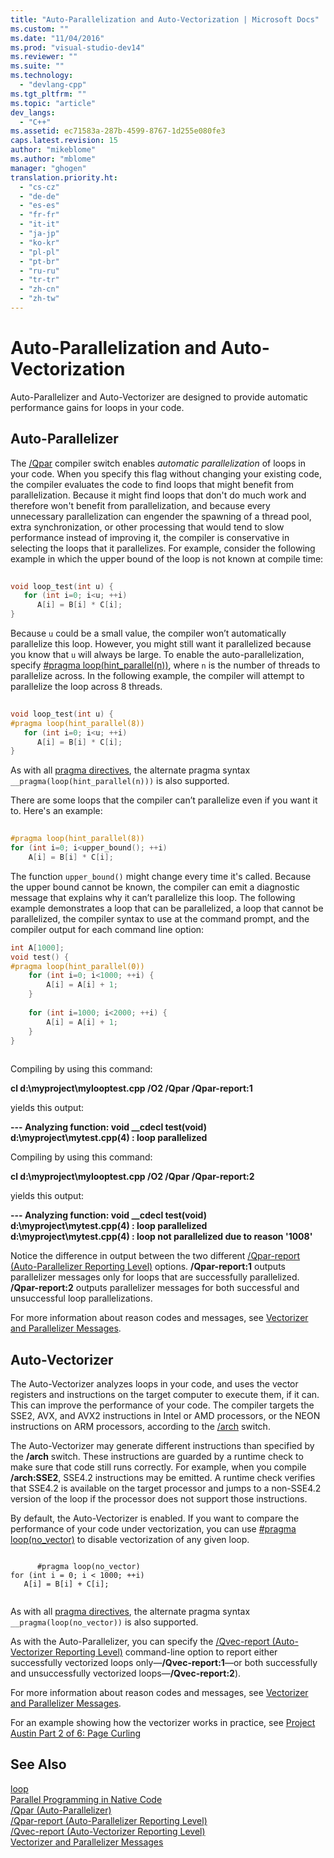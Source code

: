 ```yaml
---
title: "Auto-Parallelization and Auto-Vectorization | Microsoft Docs"
ms.custom: ""
ms.date: "11/04/2016"
ms.prod: "visual-studio-dev14"
ms.reviewer: ""
ms.suite: ""
ms.technology: 
  - "devlang-cpp"
ms.tgt_pltfrm: ""
ms.topic: "article"
dev_langs: 
  - "C++"
ms.assetid: ec71583a-287b-4599-8767-1d255e080fe3
caps.latest.revision: 15
author: "mikeblome"
ms.author: "mblome"
manager: "ghogen"
translation.priority.ht: 
  - "cs-cz"
  - "de-de"
  - "es-es"
  - "fr-fr"
  - "it-it"
  - "ja-jp"
  - "ko-kr"
  - "pl-pl"
  - "pt-br"
  - "ru-ru"
  - "tr-tr"
  - "zh-cn"
  - "zh-tw"
---
```

# Auto-Parallelization and Auto-Vectorization
Auto-Parallelizer and Auto-Vectorizer are designed to provide automatic performance gains for loops in your code.  
  
## Auto-Parallelizer  
 The [/Qpar](../build/reference/qpar-auto-parallelizer.md) compiler switch enables *automatic parallelization* of loops in your code. When you specify this flag without changing your existing code, the compiler evaluates the code to find loops that might benefit from parallelization. Because it might find loops that don't do much work and therefore won't benefit from parallelization, and because every unnecessary parallelization can engender the spawning of a thread pool, extra synchronization, or other processing that would tend to slow performance instead of improving it, the compiler is conservative in selecting the loops that it parallelizes. For example, consider the following example in which the upper bound of the loop is not known at compile time:  
  
```cpp  
  
void loop_test(int u) {  
   for (int i=0; i<u; ++i)  
      A[i] = B[i] * C[i];  
}  
```  
  
 Because `u` could be a small value, the compiler won’t automatically parallelize this loop. However, you might still want it parallelized because you know that `u` will always be large. To enable the auto-parallelization, specify [#pragma loop(hint_parallel(n))](../preprocessor/loop.md), where `n` is the number of threads to parallelize across. In the following example, the compiler will attempt to parallelize the loop across 8 threads.  
  
```cpp  
  
void loop_test(int u) {  
#pragma loop(hint_parallel(8))  
   for (int i=0; i<u; ++i)  
      A[i] = B[i] * C[i];  
}  
```  
  
 As with all [pragma directives](../preprocessor/pragma-directives-and-the-pragma-keyword.md), the alternate pragma syntax `__pragma(loop(hint_parallel(n)))` is also supported.  
  
 There are some loops that the compiler can’t parallelize even if you want it to. Here's an example:  
  
```cpp  
  
#pragma loop(hint_parallel(8))  
for (int i=0; i<upper_bound(); ++i)  
    A[i] = B[i] * C[i];  
```  
  
 The function `upper_bound()` might change every time it's called. Because the upper bound cannot be known, the compiler can emit a diagnostic message that explains why it can’t parallelize this loop. The following example demonstrates a loop that can be parallelized, a loop that cannot be parallelized, the compiler syntax to use at the command prompt, and the compiler output for each command line option:  
  
```cpp  
int A[1000];  
void test() {  
#pragma loop(hint_parallel(0))  
    for (int i=0; i<1000; ++i) {  
        A[i] = A[i] + 1;  
    }  
  
    for (int i=1000; i<2000; ++i) {  
        A[i] = A[i] + 1;  
    }  
}  
  
```  
  
 Compiling by using this command:  
  
 **cl d:\myproject\mylooptest.cpp /O2 /Qpar /Qpar-report:1**  
  
 yields this output:  
  
 **--- Analyzing function: void __cdecl test(void)**   
 **d:\myproject\mytest.cpp(4) : loop parallelized**  
  
 Compiling by using this command:  
  
 **cl d:\myproject\mylooptest.cpp /O2 /Qpar /Qpar-report:2**  
  
 yields this output:  
  
 **--- Analyzing function: void __cdecl test(void)**   
 **d:\myproject\mytest.cpp(4) : loop parallelized**   
 **d:\myproject\mytest.cpp(4) : loop not parallelized due to reason '1008'**  
  
 Notice the difference in output between the two different [/Qpar-report (Auto-Parallelizer Reporting Level)](../build/reference/qpar-report-auto-parallelizer-reporting-level.md) options. **/Qpar-report:1** outputs parallelizer messages only for loops that are successfully parallelized. **/Qpar-report:2** outputs parallelizer messages for both successful and unsuccessful loop parallelizations.  
  
 For more information about reason codes and messages, see [Vectorizer and Parallelizer Messages](../error-messages/tool-errors/vectorizer-and-parallelizer-messages.md).  
  
## Auto-Vectorizer  
 The Auto-Vectorizer analyzes loops in your code, and uses the vector registers and instructions on the target computer to execute them, if it can. This can improve the performance of your code. The compiler targets the SSE2, AVX, and AVX2 instructions in Intel or AMD processors, or the NEON instructions on ARM processors, according to the [/arch](../build/reference/arch-minimum-cpu-architecture.md) switch.  
  
 The Auto-Vectorizer may generate different instructions than specified by the **/arch** switch. These instructions are guarded by a runtime check to make sure that code still runs correctly. For example, when you compile **/arch:SSE2**, SSE4.2 instructions may be emitted. A runtime check verifies that SSE4.2 is available on the target processor and jumps to a non-SSE4.2 version of the loop if the processor does not support those instructions.  
  
 By default, the Auto-Vectorizer is enabled. If you want to compare the performance of your code under vectorization, you can use [#pragma loop(no_vector)](../preprocessor/loop.md) to disable vectorization of any given loop.  
  
```  
  
      #pragma loop(no_vector)  
for (int i = 0; i < 1000; ++i)  
   A[i] = B[i] + C[i];  
  
```  
  
 As with all [pragma directives](../preprocessor/pragma-directives-and-the-pragma-keyword.md), the alternate pragma syntax `__pragma(loop(no_vector))` is also supported.  
  
 As with the Auto-Parallelizer, you can specify the [/Qvec-report (Auto-Vectorizer Reporting Level)](../build/reference/qvec-report-auto-vectorizer-reporting-level.md) command-line option to report either successfully vectorized loops only—**/Qvec-report:1**—or both successfully and unsuccessfully vectorized loops—**/Qvec-report:2**).  
  
 For more information about reason codes and messages, see [Vectorizer and Parallelizer Messages](../error-messages/tool-errors/vectorizer-and-parallelizer-messages.md).  
  
 For an example showing how the vectorizer works in practice, see [Project Austin Part 2 of 6: Page Curling](http://blogs.msdn.com/b/vcblog/archive/2012/09/27/10348494.aspx)  
  
## See Also  
 [loop](../preprocessor/loop.md)   
 [Parallel Programming in Native Code](http://go.microsoft.com/fwlink/?LinkId=263662)   
 [/Qpar (Auto-Parallelizer)](../build/reference/qpar-auto-parallelizer.md)   
 [/Qpar-report (Auto-Parallelizer Reporting Level)](../build/reference/qpar-report-auto-parallelizer-reporting-level.md)   
 [/Qvec-report (Auto-Vectorizer Reporting Level)](../build/reference/qvec-report-auto-vectorizer-reporting-level.md)   
 [Vectorizer and Parallelizer Messages](../error-messages/tool-errors/vectorizer-and-parallelizer-messages.md)
